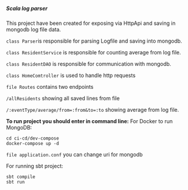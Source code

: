 ##### Scala log parser
This project have been created for exposing via HttpApi and saving in mongodb log file data.

``class Parser``is responsible for parsing Logfile and saving into mongodb.

``class ResidentService`` is responsible for counting average from log file.

``class ResidentDAO`` is responsible for communication with mongodb.

``class HomeComtroller`` is used to handle http requests

``file Routes`` contains two endpoints

``/allResidents`` showing all saved lines from file

``/:eventType/average/from=:from&to=:to`` showing average from log file.

**To run project you should enter in command line:**
For Docker to run MongoDB:
```
cd ci-cd/dev-compose
docker-compose up -d
```
``file application.conf`` you can change uri for mongodb

For running sbt project:
```
sbt compile
sbt run
```

